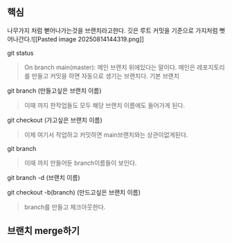 ## 핵심
나무가지 처럼 뻗어나가는것을 브랜치라고한다.
깃은 루트 커밋을 기준으로 가지처럼 뻣어나간다.![[Pasted image 20250814144319.png]]

git status
> On branch main(master): 메인 브랜치 위에있다는 말이다.
> 메인은 레포지토리를 만들고 커밋을 하면 자동으로 생기는 브랜치다.
> 기본 브랜치

git branch (만들고싶은 브랜치 이름)
> 이때 까지 한작업들도 모두 해당 브랜치 이름에도 들어가게 된다.

git checkout (가고싶은 브랜치 이름)
> 이제 여기서 작업하고 커밋하면 main브랜치와는 상관이없게된다.

git branch
> 이때 까지 만들어둔 branch이름들이 보인다.

git branch -d (브랜치 이름)

git checkout -b(branch) (만드고싶은 브랜치 이름)
> branch를 만들고 체크아웃한다.

## 브랜치 merge하기

